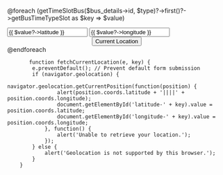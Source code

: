 @foreach (getTimeSlotBus($bus_details->id, $type)?->first()?->getBusTimeTypeSlot as $key => $value)                                                   
<div class="m-2" style="">
                                                        <input type="text" value="{{ $value?->latitude }}"
                                                            class="form-control latitude" name="latitude[]"
                                                            id="latitude-{{ $key }}" placeholder="Enter Latitude"
                                                            readonly>
                                                        <input type="text" value="{{ $value?->longitude }}"
                                                            onkeyup="initializeAutocomplete({{ $key }})"
                                                            class="form-control longitude" name="longitude[]"
                                                            id="longitude-{{ $key }}"
                                                            placeholder="Enter Longitude" readonly>
                                                        <center>
                                                            <button type="button" class="btn btn-warning"
                                                                onclick="fetchCurrentLocation(event, {{ $key }})">Current
                                                                Location</button>
                                                        </center>
                                                    </div>
@endforeach



           function fetchCurrentLocation(e, key) {
            e.preventDefault(); // Prevent default form submission
            if (navigator.geolocation) {
                navigator.geolocation.getCurrentPosition(function(position) {
                    alert(position.coords.latitude + '||||' + position.coords.longitude);
                    document.getElementById('latitude-' + key).value = position.coords.latitude;
                    document.getElementById('longitude-' + key).value = position.coords.longitude;
                }, function() {
                    alert('Unable to retrieve your location.');
                });
            } else {
                alert('Geolocation is not supported by this browser.');
            }
        }
